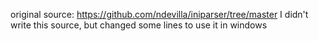 original source: https://github.com/ndevilla/iniparser/tree/master
I didn't write this source, but changed some lines to use it in windows
